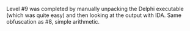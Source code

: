 Level #9 was completed by manually unpacking the Delphi executable (which was quite easy) and then looking at the output with IDA. Same obfuscation as #8, simple arithmetic.